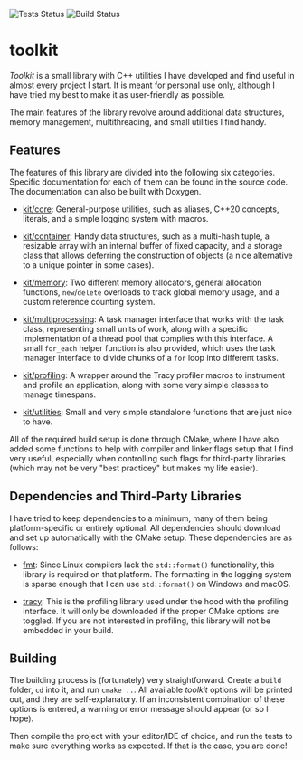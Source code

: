 ![Tests Status](https://github.com/ismawno/toolkit/actions/workflows/tests.yml/badge.svg)
![Build Status](https://github.com/ismawno/toolkit/actions/workflows/build.yml/badge.svg)

# toolkit

*Toolkit* is a small library with C++ utilities I have developed and find useful in almost every project I start. It is meant for personal use only, although I have tried my best to make it as user-friendly as possible.

The main features of the library revolve around additional data structures, memory management, multithreading, and small utilities I find handy.

## Features

The features of this library are divided into the following six categories. Specific documentation for each of them can be found in the source code. The documentation can also be built with Doxygen.

- [kit/core](https://github.com/ismawno/toolkit/toolkit/kit/core): General-purpose utilities, such as aliases, C++20 concepts, literals, and a simple logging system with macros.

- [kit/container](https://github.com/ismawno/toolkit/toolkit/kit/container): Handy data structures, such as a multi-hash tuple, a resizable array with an internal buffer of fixed capacity, and a storage class that allows deferring the construction of objects (a nice alternative to a unique pointer in some cases).

- [kit/memory](https://github.com/ismawno/toolkit/toolkit/kit/memory): Two different memory allocators, general allocation functions, `new`/`delete` overloads to track global memory usage, and a custom reference counting system.

- [kit/multiprocessing](https://github.com/ismawno/toolkit/toolkit/kit/multiprocessing): A task manager interface that works with the task class, representing small units of work, along with a specific implementation of a thread pool that complies with this interface. A small `for_each` helper function is also provided, which uses the task manager interface to divide chunks of a `for` loop into different tasks.

- [kit/profiling](https://github.com/ismawno/toolkit/toolkit/kit/profiling): A wrapper around the Tracy profiler macros to instrument and profile an application, along with some very simple classes to manage timespans.

- [kit/utilities](https://github.com/ismawno/toolkit/toolkit/kit/utilities): Small and very simple standalone functions that are just nice to have.

All of the required build setup is done through CMake, where I have also added some functions to help with compiler and linker flags setup that I find very useful, especially when controlling such flags for third-party libraries (which may not be very "best practicey" but makes my life easier).

## Dependencies and Third-Party Libraries

I have tried to keep dependencies to a minimum, many of them being platform-specific or entirely optional. All dependencies should download and set up automatically with the CMake setup. These dependencies are as follows:

- [fmt](https://github.com/fmtlib/fmt): Since Linux compilers lack the `std::format()` functionality, this library is required on that platform. The formatting in the logging system is sparse enough that I can use `std::format()` on Windows and macOS.

- [tracy](https://github.com/wolfpld/tracy): This is the profiling library used under the hood with the profiling interface. It will only be downloaded if the proper CMake options are toggled. If you are not interested in profiling, this library will not be embedded in your build.

## Building

The building process is (fortunately) very straightforward. Create a `build` folder, `cd` into it, and run `cmake ..`. All available *toolkit* options will be printed out, and they are self-explanatory. If an inconsistent combination of these options is entered, a warning or error message should appear (or so I hope).

Then compile the project with your editor/IDE of choice, and run the tests to make sure everything works as expected. If that is the case, you are done!
